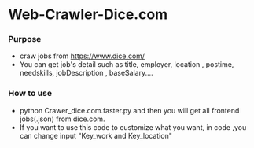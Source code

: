 # Web-Crawler-Dice.com

### Purpose
* craw jobs from https://www.dice.com/
* You can get job's detail such as title, employer, location , postime, needskills, jobDescription , baseSalary....

### How to use
* python Crawer_dice.com.faster.py and then you will get all frontend jobs(.json) from dice.com.
* If you want to use this code to customize what you want, in code ,you can change input "Key_work and Key_location"  
